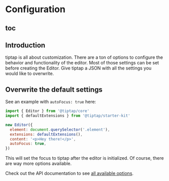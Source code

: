 # Configuration

## toc

## Introduction
tiptap is all about customization. There are a ton of options to configure the behavior and functionality of the editor. Most of those settings can be set before creating the Editor. Give tiptap a JSON with all the settings you would like to overwrite.

## Overwrite the default settings
See an example with `autoFocus: true` here:

```js
import { Editor } from '@tiptap/core'
import { defaultExtensions } from '@tiptap/starter-kit'

new Editor({
  element: document.querySelector('.element'),
  extensions: defaultExtensions(),
  content: '<p>Hey there!</p>',
  autoFocus: true,
})
```

This will set the focus to tiptap after the editor is initialized. Of course, there are way more options available.

Check out the API documentation to see [all available options](/api/editor/).
